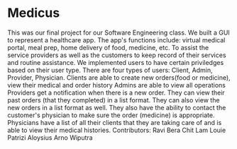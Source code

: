 # Medicus
This was our final project for our Software Engineering class. We built a GUI to represent a healthcare app. The app's functions include: virtual medical portal, meal prep, home delivery of food, medicine, etc.  To assist the service providers as well as the customers to keep record of their services and routine assistance. We implemented users to have certain priviledges based on their user type. There are four types of users: Client, Admin, Provider, Physician.  Clients are able to create new orders(food or medicine), view their medical and order history Admins are able to view all operations Providers get a notification when there is a new order. They can view their past orders (that they completed) in a list format. They can also view the new orders in a list format as well. They also have the ability to contact the customer's physician to make sure the order (medicine) is appropriate. Physicians have a list of all their clients that they are taking care of and is able to view their medical histories.  Contributors: Ravi Bera Chit Lam Louie Patrizi Aloysius Arno Wiputra
